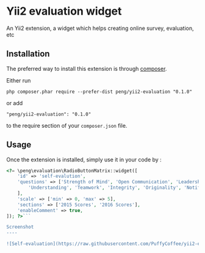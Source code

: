 Yii2 evaluation widget
======================
An Yii2 extension, a widget which helps creating online survey, evaluation, etc

Installation
------------

The preferred way to install this extension is through [composer](http://getcomposer.org/download/).

Either run

```
php composer.phar require --prefer-dist peng/yii2-evaluation "0.1.0"
```

or add

```
"peng/yii2-evaluation": "0.1.0"
```

to the require section of your `composer.json` file.


Usage
-----

Once the extension is installed, simply use it in your code by  :

```php
<?= \peng\evaluation\RadioButtonMatrix::widget([
	'id' => 'self-evalution',
	'questions' => ['Strength of Mind', 'Open Communication', 'Leadership',
		'Understanding', 'Teamwork', 'Integrity', 'Originality', 'Notification',
	],
	'scale' => ['min' => 0, 'max' => 5],
	'sections' => ['2015 Scores', '2016 Scores'],
	'enableComment' => true,
]); ?>```

Screenshot
----

![Self-evaluation](https://raw.githubusercontent.com/PuffyCoffee/yii2-evaluation/master/screenshot/survey.png)
